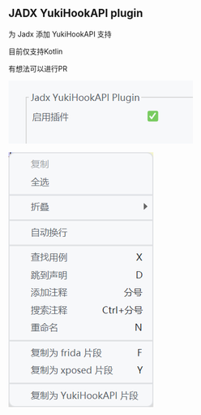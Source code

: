 ## JADX YukiHookAPI plugin

为 Jadx 添加 YukiHookAPI 支持

目前仅支持Kotlin

有想法可以进行PR

![](./imgs/1.png)

![](./imgs/2.png)
